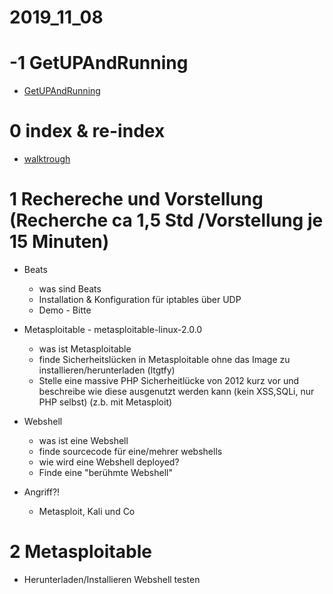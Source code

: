 # 2019_11_08
# -1 GetUPAndRunning
* [GetUPAndRunning](https://github.com/AVitg/Projektfach-HS-NR_WS2019-20/blob/master/Run.md)
# 0 index & re-index
* [walktrough](index/README.md)

# 1 Rechereche und Vorstellung (Recherche ca 1,5 Std /Vorstellung je 15 Minuten)
* Beats
  * was sind Beats
  * Installation & Konfiguration für iptables über UDP
  * Demo - Bitte
  
* Metasploitable - metasploitable-linux-2.0.0
  * was ist Metasploitable
  * finde Sicherheitslücken in Metasploitable ohne das Image zu installieren/herunterladen (ltgtfy)
  * Stelle eine massive PHP Sicherheitlücke von 2012 kurz vor und beschreibe wie diese ausgenutzt werden kann (kein XSS,SQLi, nur PHP selbst) (z.b. mit Metasploit)
  
* Webshell
  * was ist eine Webshell
  * finde sourcecode für eine/mehrer webshells
  * wie wird eine Webshell deployed?
  * Finde eine "berühmte Webshell"
  
* Angriff?!
  * Metasploit, Kali und Co
  
  
# 2 Metasploitable
* Herunterladen/Installieren Webshell testen
